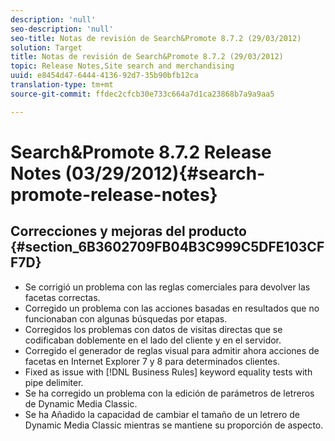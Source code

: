 ```yaml
---
description: 'null'
seo-description: 'null'
seo-title: Notas de revisión de Search&Promote 8.7.2 (29/03/2012)
solution: Target
title: Notas de revisión de Search&Promote 8.7.2 (29/03/2012)
topic: Release Notes,Site search and merchandising
uuid: e8454d47-6444-4136-92d7-35b90bfb12ca
translation-type: tm+mt
source-git-commit: ffdec2cfcb30e733c664a7d1ca23868b7a9a9aa5

---
```



# Search&amp;Promote 8.7.2 Release Notes (03/29/2012){#search-promote-release-notes}

## Correcciones y mejoras del producto {#section_6B3602709FB04B3C999C5DFE103CFF7D}

* Se corrigió un problema con las reglas comerciales para devolver las facetas correctas.
* Corregido un problema con las acciones basadas en resultados que no funcionaban con algunas búsquedas por etapas.
* Corregidos los problemas con datos de visitas directas que se codificaban doblemente en el lado del cliente y en el servidor.
* Corregido el generador de reglas visual para admitir ahora acciones de facetas en Internet Explorer 7 y 8 para determinados clientes.
* Fixed as issue with [!DNL Business Rules] keyword equality tests with pipe delimiter.
* Se ha corregido un problema con la edición de parámetros de letreros de Dynamic Media Classic.
* Se ha Añadido la capacidad de cambiar el tamaño de un letrero de Dynamic Media Classic mientras se mantiene su proporción de aspecto.

